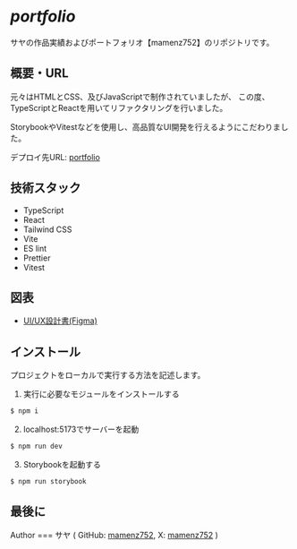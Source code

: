 # **_portfolio_**

サヤの作品実績およびポートフォリオ【mamenz752】のリポジトリです。

## 概要・URL

元々はHTMLとCSS、及びJavaScriptで制作されていましたが、
この度、TypeScriptとReactを用いてリファクタリングを行いました。

StorybookやVitestなどを使用し、高品質なUI開発を行えるようにこだわりました。

デプロイ先URL: [portfolio](https://mamenz752.com)

## 技術スタック

- TypeScript
- React
- Tailwind CSS
- Vite
- ES lint
- Prettier
- Vitest

## 図表

- [UI/UX設計書(Figma)](https://www.figma.com/file/DWoHriUuzK0SIkpJAUs9ZP/portfolio-%26-blog?type=design&node-id=0%3A1&mode=design&t=vk9g5dz9dEgmpkg0-1)

## インストール

プロジェクトをローカルで実行する方法を記述します。

1. 実行に必要なモジュールをインストールする

```bash
$ npm i
```

2. localhost:5173でサーバーを起動

```bash
$ npm run dev
```

3. Storybookを起動する

```bash
$ npm run storybook
```

## 最後に

Author === サヤ ( GitHub: [mamenz752](https://github.com/mamenz752), X: [mamenz752](https://x.com/mamenz752) )
